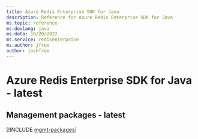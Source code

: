 ```yaml
---
title: Azure Redis Enterprise SDK for Java
description: Reference for Azure Redis Enterprise SDK for Java
ms.topic: reference
ms.devlang: java
ms.data: 10/20/2022
ms.service: redisenterprise
ms.author: jfree
author: joshfree
---
```

# Azure Redis Enterprise SDK for Java - latest

## Management packages - latest
[!INCLUDE [mgmt-packages](redis-enterprise-mgmt-index.md)]